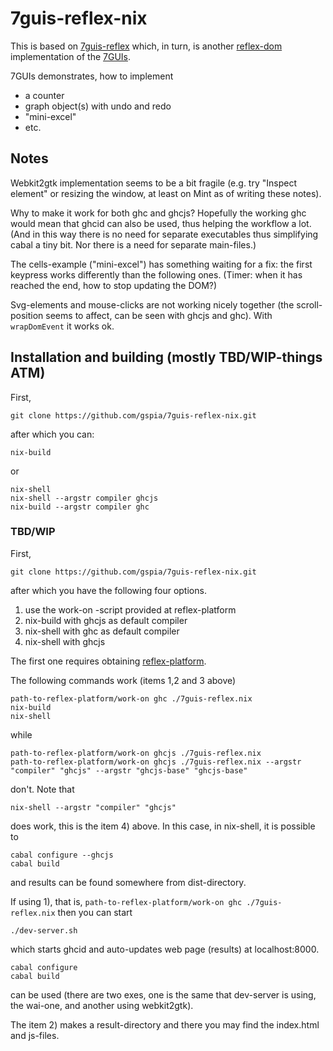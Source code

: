 # 7guis-reflex-nix

This is based on  [7guis-reflex](https://github.com/themoritz/7guis-reflex)
which, in turn, is another 
[reflex-dom](https://hackage.haskell.org/package/reflex-dom)
implementation of the [7GUIs](https://github.com/eugenkiss/7guis/wiki).

7GUIs demonstrates, how to implement
- a counter
- graph object(s) with undo and redo
- "mini-excel"
- etc.


## Notes

Webkit2gtk implementation seems to be a bit fragile (e.g. try "Inspect element"
or resizing the window, at least on Mint as of writing these notes).

Why to make it work for both ghc and ghcjs? Hopefully the working ghc would mean 
that ghcid can also be used, thus helping the workflow a lot. (And in this way 
there is no need for separate executables thus simplifying cabal a tiny bit. Nor
there is a need for separate main-files.)

The cells-example ("mini-excel") has something waiting for a fix: the first 
keypress works differently than the following ones. (Timer: when it has reached
the end, how to stop updating the DOM?)

Svg-elements and mouse-clicks are not working nicely together (the 
scroll-position seems to affect, can be seen with ghcjs and ghc). With 
`wrapDomEvent` it works ok.


## Installation and building (mostly TBD/WIP-things ATM)


First, 
```
git clone https://github.com/gspia/7guis-reflex-nix.git
```
after which you can:
```
nix-build 
```
or 
```
nix-shell 
nix-shell --argstr compiler ghcjs
nix-build --argstr compiler ghc
```


### TBD/WIP


First, 
```
git clone https://github.com/gspia/7guis-reflex-nix.git
```
after which you have the following four options.

  1) use the work-on -script provided at reflex-platform
  2) nix-build with ghcjs as default compiler
  3) nix-shell with ghc as default compiler
  4) nix-shell with ghcjs 


The first one requires obtaining
[reflex-platform](https://github.com/reflex-frp/reflex-platform).  

The following commands work (items 1,2 and 3 above)
```
path-to-reflex-platform/work-on ghc ./7guis-reflex.nix
nix-build
nix-shell
```
while
```
path-to-reflex-platform/work-on ghcjs ./7guis-reflex.nix
path-to-reflex-platform/work-on ghcjs ./7guis-reflex.nix --argstr "compiler" "ghcjs" --argstr "ghcjs-base" "ghcjs-base"
```
don't. Note that
```
nix-shell --argstr "compiler" "ghcjs" 
```
does work, this is the item 4) above. In this case, in nix-shell, it is 
possible to
```
cabal configure --ghcjs
cabal build
```
and results can be found somewhere from dist-directory.

If using 1), that is, `path-to-reflex-platform/work-on ghc ./7guis-reflex.nix`
then you can start 
```
./dev-server.sh
```
which starts ghcid and auto-updates web page (results) at localhost:8000.
```
cabal configure
cabal build
```
can be used (there are two exes, one is the same that dev-server is 
using, the wai-one, and another using webkit2gtk).

The item 2) makes a result-directory and there you may find
the index.html and js-files.
